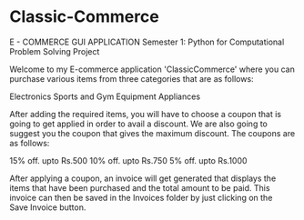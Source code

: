 # Classic-Commerce
E - COMMERCE GUI APPLICATION
Semester 1: Python for Computational Problem Solving Project

Welcome to my E-commerce application 'ClassicCommerce' where you can purchase various items from three categories that are as follows:

Electronics
Sports and Gym Equipment
Appliances

After adding the required items, you will have to choose a coupon that is going to get applied in order to avail a discount. We are also going to suggest you the coupon that gives the maximum discount. The coupons are as follows:

15% off. upto Rs.500
10% off. upto Rs.750
5% off. upto Rs.1000

After applying a coupon, an invoice will get generated that displays the items that have been purchased and the total amount to be paid. This invoice can then be saved in the Invoices folder by just clicking on the Save Invoice button.
